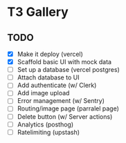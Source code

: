 # T3 Gallery

## TODO

- [x] Make it deploy (vercel)
- [x] Scaffold basic UI with mock data
- [ ] Set up a database (vercel postgres)
- [ ] Attach database to UI
- [ ] Add authenticate (w/ Clerk)
- [ ] Add image upload
- [ ] Error management (w/ Sentry)
- [ ] Routing/image page (parralel page)
- [ ] Delete button (w/ Server actions)
- [ ] Analytics (posthog)
- [ ] Ratelimiting (upstash)
